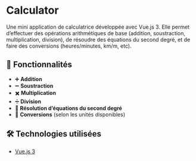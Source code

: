 # Calculator

Une mini application de calculatrice développée avec Vue.js 3. Elle permet d’effectuer des opérations arithmétiques de base (addition, soustraction, multiplication, division), de résoudre des équations du second degré, et de faire des conversions (heures/minutes, km/m, etc).

## 🚀 Fonctionnalités

- ➕ **Addition**
- ➖ **Soustraction**
- ✖️ **Multiplication**
- ➗ **Division**
- 📐 **Résolution d’équations du second degré**
- 🔄 **Conversions** (selon les unités disponibles)

## 🛠️ Technologies utilisées

- [Vue.js 3](https://vuejs.org/)

